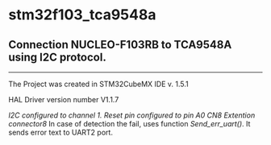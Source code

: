 # stm32f103_tca9548a #

Connection NUCLEO-F103RB to TCA9548A using I2C protocol.
---
***
The Project was created in STM32CubeMX IDE v. 1.5.1

HAL Driver version number V1.1.7

*I2C configured to channel 1.*
*Reset pin configured to pin A0 CN8 Extention connector8*
In case of detection the fail, uses function _Send_err_uart()_. It sends error text to UART2 port. 
